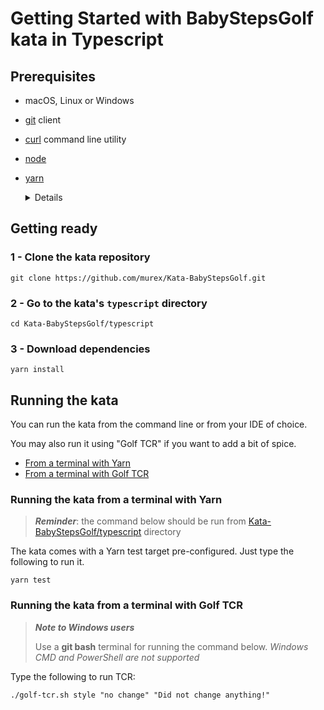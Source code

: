 # Getting Started with BabyStepsGolf kata in Typescript

## Prerequisites

- macOS, Linux or Windows
- [git](https://git-scm.com/) client
- [curl](https://curl.se/download.html) command line utility
- [node](https://nodejs.org/en/download)
- [yarn](https://classic.yarnpkg.com/lang/en/docs/install)
  <details><summary>Details</summary>

  You can install node directly or through nvm.

  </details>

## Getting ready

### 1 - Clone the kata repository

```shell
git clone https://github.com/murex/Kata-BabyStepsGolf.git
```

### 2 - Go to the kata's `typescript` directory

```shell
cd Kata-BabyStepsGolf/typescript
```

### 3 - Download dependencies

```shell
yarn install
```

## Running the kata

You can run the kata from the command line or from your IDE of choice.

You may also run it using "Golf TCR" if you want to add a bit of spice.

- [From a terminal with Yarn](#running-the-kata-from-a-terminal-with-yarn)
- [From a terminal with Golf TCR](#running-the-kata-from-a-terminal-with-golf-tcr)

<a name="running-the-kata-from-a-terminal-with-yarn"/></a>

### Running the kata from a terminal with Yarn

> ***Reminder***: the command below should be run from [Kata-BabyStepsGolf/typescript](.) directory

The kata comes with a Yarn test target pre-configured. Just type the following to run it.

```shell
yarn test
```

<a name="running-the-kata-from-a-terminal-with-golf-tcr"/></a>

### Running the kata from a terminal with Golf TCR

> ***Note to Windows users***
> 
> Use a **git bash** terminal for running the command below.
> _Windows CMD and PowerShell are not supported_

Type the following to run TCR:

```shell
./golf-tcr.sh style "no change" "Did not change anything!"
```
